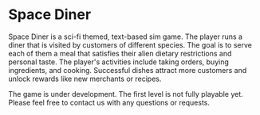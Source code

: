 # Space Diner

Space Diner is a sci-fi themed, text-based sim game. The player runs a diner that is visited by customers of different species. The goal is to serve each of them a meal that satisfies their alien dietary restrictions and personal taste. The player's activities include taking orders, buying ingredients, and cooking. Successful dishes attract more customers and unlock rewards like new merchants or recipes.

The game is under development. The first level is not fully playable yet. Please feel free to contact us with any questions or requests.
